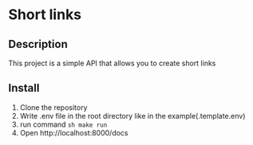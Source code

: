 # Short links 

## Description

<p>This project is a simple API that allows you to create short links</p>

## Install 

1. Clone the repository
2. Write .env file in the root directory like in the example(.template.env)
3. run command ```sh make run```
4. Open http://localhost:8000/docs